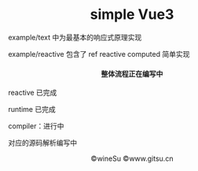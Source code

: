 <h1 align="center">simple Vue3</h1>

<p>example/text 中为最基本的响应式原理实现</p>
<p>example/reactive 包含了 ref reactive computed 简单实现</p>

<h4 align="center">整体流程正在编写中</h4>
<p>reactive 已完成</p>
<p>runtime 已完成</p>
<p>compiler：进行中</p>
<p>对应的源码解析编写中</p>

<p align = 'center'>©wineSu ©www.gitsu.cn</p>

